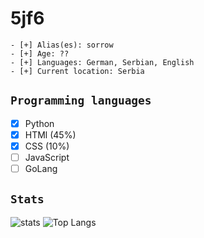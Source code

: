 # 5jf6
```
- [+] Alias(es): sorrow
- [+] Age: ??
- [+] Languages: German, Serbian, English
- [+] Current location: Serbia
```
## `Programming languages`
- [x] Python
- [x] HTMl (45%)
- [x] CSS (10%)
- [ ] JavaScript
- [ ] GoLang
## `Stats`
![stats](https://github-readme-stats.vercel.app/api?username=0x1773&show_icons=true&theme=omni&count_private=true)
![Top Langs](https://github-readme-stats.vercel.app/api/top-langs/?username=0x1773&layout=compact&theme=omni)
